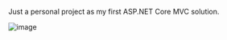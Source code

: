 Just a personal project as my first ASP.NET Core MVC solution.

![image](https://github.com/marcosknudsen/FM-DATABASE/assets/84600432/502af3d7-130f-4adb-8b3f-988a3f9515a0)
